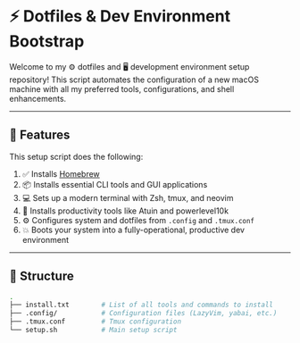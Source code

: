 # ⚡ Dotfiles & Dev Environment Bootstrap

Welcome to my ⚙️ dotfiles and 🖥️ development environment setup repository! This script automates the configuration of a new macOS machine with all my preferred tools, configurations, and shell enhancements.

---

## 🚀 Features

This setup script does the following:

1. ✅ Installs [Homebrew](https://brew.sh)
2. 📦 Installs essential CLI tools and GUI applications
3. 💻 Sets up a modern terminal with Zsh, tmux, and neovim
4. 🧠 Installs productivity tools like Atuin and powerlevel10k
5. ⚙️ Configures system and dotfiles from `.config` and `.tmux.conf`
6. 💥 Boots your system into a fully-operational, productive dev environment

---

## 📁 Structure

```bash
.
├── install.txt        # List of all tools and commands to install
├── .config/           # Configuration files (LazyVim, yabai, etc.)
├── .tmux.conf         # Tmux configuration
└── setup.sh           # Main setup script

